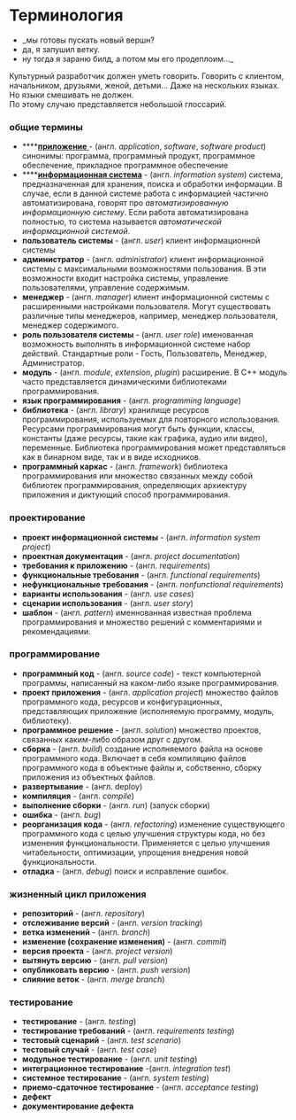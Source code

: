 # Терминология

 - _мы готовы пускать новый вершн?  
 - да, я запушил ветку.  
 - ну тогда я зараню билд, а потом мы его продеплоим..._

Культурный разработчик должен уметь говорить. Говорить с клиентом, начальником, друзьями, женой, детьми... Даже на нескольких языках. Но языки смешивать не должен.  
По этому случаю представляется небольшой глоссарий.

### общие термины

* \*\*\*\*[**приложение** ](https://dic.academic.ru/dic.nsf/ruwiki/42478/4631)- \(англ. _application_, _software_, _software product_\) синонимы: программа, программный продукт, программное обеспечение, прикладное программное обеспечение
* \*\*\*\*[**информационная система**](https://dic.academic.ru/dic.nsf/ruwiki/101791) - \(англ. _information system_\) система, предназначенная для хранения, поиска и обработки информации. В случае, если в данной системе работа с информацией частично автоматизирована, говорят про _автоматизированную информационную систему_. Если работа автоматизирована полностью, то система называется _автоматической информационной системой_.
* **пользователь системы** - \(англ. _user_\) клиент информационной системы
* **администратор** - \(англ. _administrator_\) клиент информационной системы с максимальными возможностями пользования. В эти возможности входит настройка системы, управление пользователями, управление содержимым.
* **менеджер** - \(англ. _manager_\) клиент информационной системы с расширенными настройками пользователя. Могут существовать различные типы менеджеров, например, менеджер пользователя, менеджер содержимого.
* **роль пользователя системы** - \(англ. _user role_\) именованная возможность выполнять в информационной системе набор действий. Стандартные роли - Гость, Пользователь, Менеджер, Администратор.
* **модуль** - \(англ. _module_, _extension_, _plugin_\) расширение. В С++ модуль часто представляется динамическими библиотеками программирования.
* **язык программирования** - \(англ. _programming language_\)
* **библиотека** - \(англ. _library_\) хранилище ресурсов программирования, используемых для повторного использования. Ресурсами программирования могут быть функции, классы, константы \(даже ресурсы, такие как графика, аудио или видео\), переменные. Библиотека программирования может представляться как в бинарном виде, так и в виде исходников.
* **программный каркас** - \(англ. _framework_\) библиотека программирования или множество связанных между собой библиотек программирования, определяющих архиектуру приложения и диктующий способ программирования.

### проектирование

* **проект информационной системы** - \(англ. _information system project_\)
* **проектная документация** - \(англ. _project documentation_\)
* **требования к приложению** - \(англ. _requirements_\)
* **функциональные требования** - \(англ. _functional requirements_\)
* **нефункциональные требования** - \(англ. _nonfunctional requirements_\)
* **варианты использования** - \(англ. _use cases_\)
* **сценарии использования** - \(англ. _user story_\)
* **шаблон** - \(англ. _pattern_\) именнованная известная проблема программирования и множество решений с комментариями и рекомендациями.

### программирование

* **программный код** - \(англ. _source code_\) - текст компьютерной программы, написанный на каком-либо языке программирования.
* **проект приложения** - \(англ. _application project_\) множество файлов программного кода, ресурсов и конфигурационных, представляющих приложение \(исполняемую программу, модуль, библиотеку\).
* **программное решение** - \(англ. _solution_\) множество проектов, связанных каким-либо образом друг с другом.
* **сборка** - \(англ. _build_\) создание исполняемого файла на основе программного кода. Включает в себя компиляцию файлов программного кода в объектные файлы и, собственно, сборку приложения из объектных файлов.
* **развертывание** - \(англ. deploy\)
* **компиляция** - \(англ. _compile_\)
* **выполнение сборки** - \(англ. _run_\) \(запуск сборки\)
* **ошибка** - \(англ. _bug_\)
* **реорганизация кода** - \(англ. _refactoring_\) изменение существующего программного кода с целью улучшения структуры кода, но без изменения функциональности. Применяется с целью улучшения читабельности, оптимизации, упрощения внедрения новой функциональности.
* **отладка** - \(англ. _debug_\) поиск и исправление ошибок.

### жизненный цикл приложения

* **репозиторий** - \(англ. _repository_\)
* **отслеживание версий** - \(англ. _version tracking_\)
* **ветка изменений** - \(англ. _branch_\)
* **изменение \(сохранение изменения\)** - \(англ. _commit_\)
* **версия проекта** - \(англ. _project version_\)
* **вытянуть версию** - \(англ. _pull version_\)
* **опубликовать версию** - \(англ. _push version_\)
* **слияние веток** - \(англ. _merge branch_\)

### тестирование

* **тестирование** - \(англ. _testing_\)
* **тестирование требований** - \(англ. _requirements testing_\)
* **тестовый сценарий** - \(англ. _test scenario_\)
* **тестовый случай** - \(англ. _test case_\)
* **модульное тестирование** - \(англ. _unit testing_\)
* **интеграционное тестирование** -\(англ. _integration test_\)
* **системное тестирование** - \(англ. _system testing_\)
* **приемо-сдаточное тестирование** - \(англ. _acceptance testing_\)
* **дефект**
* **документирование дефекта**

